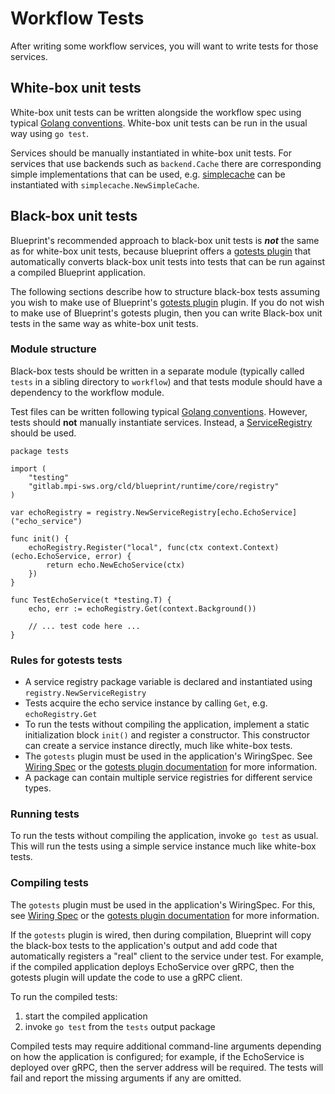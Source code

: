 # Workflow Tests

After writing some workflow services, you will want to write tests for those services.

## White-box unit tests

White-box unit tests can be written alongside the workflow spec using typical [Golang conventions](https://go.dev/doc/tutorial/add-a-test).  White-box unit tests can be run in the usual way using `go test`.

Services should be manually instantiated in white-box unit tests.  For services that use backends such as `backend.Cache` there are corresponding simple implementations that can be used, e.g. [simplecache](../../runtime/plugins/simplecache/cache.go) can be instantiated with `simplecache.NewSimpleCache`.


## Black-box unit tests



Blueprint's recommended approach to black-box unit tests is ***not*** the same as for white-box unit tests, because blueprint offers a [gotests plugin](../../plugins/gotests/) that automatically converts black-box unit tests into tests that can be run against a compiled Blueprint application.

The following sections describe how to structure black-box tests assuming you wish to make use of Blueprint's [gotests plugin](../../plugins/gotests/) plugin.  If you do not wish to make use of Blueprint's gotests plugin, then you can write Black-box unit tests in the same way as white-box unit tests.

### Module structure

Black-box tests should be written in a separate module (typically called `tests` in a sibling directory to `workflow`) and that tests module should have a dependency to the workflow module.

Test files can be written following typical [Golang conventions](https://go.dev/doc/tutorial/add-a-test).  However, tests should **not** manually instantiate services.  Instead, a [ServiceRegistry](../../runtime/core/registry/registry.go) should be used.

```
package tests

import (
    "testing"
    "gitlab.mpi-sws.org/cld/blueprint/runtime/core/registry"
)

var echoRegistry = registry.NewServiceRegistry[echo.EchoService]("echo_service")

func init() {
    echoRegistry.Register("local", func(ctx context.Context) (echo.EchoService, error) {
        return echo.NewEchoService(ctx)
    })
}

func TestEchoService(t *testing.T) {
    echo, err := echoRegistry.Get(context.Background())
    
    // ... test code here ...
}
```

### Rules for gotests tests

* A service registry package variable is declared and instantiated using `registry.NewServiceRegistry`
* Tests acquire the echo service instance by calling `Get`, e.g. `echoRegistry.Get`
* To run the tests without compiling the application, implement a static initialization block `init()` and register a constructor.  This constructor can create a service instance directly, much like white-box tests.
* The `gotests` plugin must be used in the application's WiringSpec.  See [Wiring Spec](wiring.md) or the [gotests plugin documentation](../../plugins/gotests/) for more information.
* A package can contain multiple service registries for different service types. 

### Running tests

To run the tests without compiling the application, invoke `go test` as usual.  This will run the tests using a simple service instance much like white-box tests.

### Compiling tests

The `gotests` plugin must be used in the application's WiringSpec.  For this, see [Wiring Spec](wiring.md) or the [gotests plugin documentation](../../plugins/gotests/) for more information.

If the `gotests` plugin is wired, then during compilation, Blueprint will copy the black-box tests to the application's output and add code that automatically registers a "real" client to the service under test.  For example, if the compiled application deploys EchoService over gRPC, then the gotests plugin will update the code to use a gRPC client.

To run the compiled tests:
 1. start the compiled application
 2. invoke `go test` from the `tests` output package

Compiled tests may require additional command-line arguments depending on how the application is configured; for example, if the EchoService is deployed over gRPC, then the server address will be required.  The tests will fail and report the missing arguments if any are omitted.